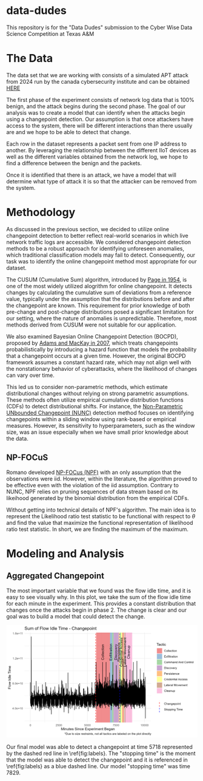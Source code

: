 # data-dudes
This repository is for the "Data Dudes" submission to the Cyber Wise Data Science Competition at Texas A&amp;M

# The Data
The data set that we are working with consists of a simulated APT attack from 2024 run by the canada cybersecurity institute and can be obtained [HERE](https://www.unb.ca/cic/datasets/iiot-dataset-2024.html)

The first phase of the experiment consists of network log data that is 100% benign, and the attack begins during the second phase. The goal of our analysis was to create a model that can identify when the attacks begin using a changepoint detection. Our assumption is that once attackers have access to the system, there will be different interactions than there usually are and we hope to be able to detect that change.

Each row in the dataset represents a packet sent from one IP address to another. By leveraging the relationship between the different IIoT devices as well as the different variables obtained from the network log, we hope to find a difference between the benign and the packets.

Once it is identified that there is an attack, we have a model that will determine what type of attack it is so that the attacker can be removed from the system.

# Methodology
As discussed in the previous section, we decided to utilize online changepoint detection to better reflect real-world scenarios in which live network traffic logs are accessible. We considered changepoint detection methods to be a robust approach for identifying unforeseen anomalies, which traditional classification models may fail to detect. Consequently, our task was to identify the online changepoint method most appropriate for our dataset.

The CUSUM (Cumulative Sum) algorithm, introduced by [Page in 1954](http://www.jstor.org/stable/2333009), is one of the most widely utilized alogrithm for online changepoint. It detects changes by calculating the cumulative sum of deviations from a reference value, typically under the assumption that the distributions before and after the changepoint are known. This requirement for prior knowledge of both pre-change and post-change distributions posed a significant limitation for our setting, where the nature of anomalies is unpredictable. Therefore, most methods derived from CUSUM were not suitable for our application.

We also examined Bayesian Online Changepoint Detection (BOCPD), proposed by [Adams and MacKay in 2007](https://arxiv.org/abs/0710.3742), which treats changepoints probabilistically by introducing a hazard function that models the probability that a changepoint occurs at a given time. However, the original BOCPD framework assumes a constant hazard rate, which may not align well with the nonstationary behavior of cyberattacks, where the likelihood of changes can vary over time. 

This led us to consider non-parametric methods, which estimate distributional changes without relying on strong parametric assumptions. These methods often utilize empirical cumulative distribution functions (CDFs) to detect distributional shifts. For instance, the [Non-Parametric UNbounded Changepoint (NUNC)](https://arxiv.org/abs/0710.3742) detection method focuses on identifying changepoints within a sliding window using rank-based or empirical measures. However, its sensitivity to hyperparameters, such as the window size, was an issue especially when we have small prior knowledge about the data.

## NP-FOCuS

Romano developed [NP-FOCus (NPF)](http://dx.doi.org/10.1109/TSP.2023.3343550) with an only assumption that the observations were iid. However, within the literature, the algorithm proved to be effective even with the violation of the iid assumption. Contrary to NUNC, NPF relies on pruning sequences of data stream based on its likeihood generated by the binomial distribution from the empirical CDFs. 

Without getting into technical details of NPF's algorithm. The main idea is to represent the Likelihood ratio test statistic to be functional with respect to $\theta$ and find the value that maximize the functional representation of likelihood ratio test statistic. In short, we are finding the maximum of the maximum. 

# Modeling and Analysis

## Aggregated Changepoint

The most important variable that we found was the flow idle time, and it is easy to see visually why. In this plot, we take the sum of the flow idle time for each minute in the experiment. This provides a constant distribution that changes once the attacks begin in phase 2. The change is clear and our goal was to build a model that could detect the change.

![My Image](images/small_labels_plot.png)

Our final model was able to detect a changepoint at time 5718 represented by the dashed red line in \ref{fig:labels}. The "stopping time" is the moment that the model was able to detect the changepoint and it is referenced in \ref{fig:labels} as a blue dashed line. Our model "stopping time" was time 7829.

